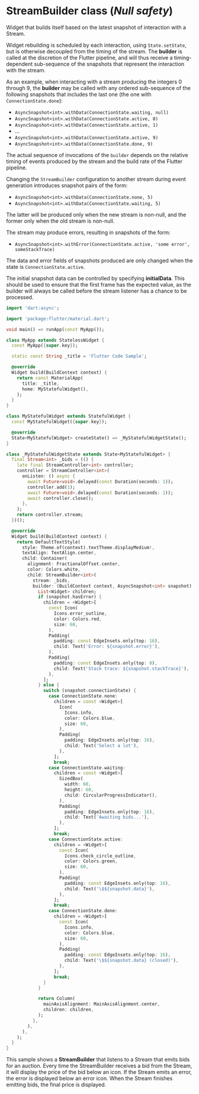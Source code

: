 # StreamBuilder<T> class (*Null safety*)

Widget that builds itself based on the latest snapshot of interaction with a Stream.

Widget rebuilding is scheduled by each interaction, using `State.setState`, but is otherwise decoupled from the timing of the stream. The **builder** is called at the discretion of the Flutter pipeline, and will thus receive a timing-dependent sub-sequence of the snapshots that represent the interaction with the stream.

As an example, when interacting with a stream producing the integers 0 through 9, the **builder** may be called with any ordered sub-sequence of the following snapshots that includes the last one (the one with `ConnectionState.done`):

- `AsyncSnapshot<int>.withData(ConnectionState.waiting, null)`
- `AsyncSnapshot<int>.withData(ConnectionState.active, 0)`
- `AsyncSnapshot<int>.withData(ConnectionState.active, 1)`
- ...
- `AsyncSnapshot<int>.withData(ConnectionState.active, 9)`
- `AsyncSnapshot<int>.withData(ConnectionState.done, 9)`

The actual sequence of invocations of the `builder` depends on the relative timing of events produced by the stream and the build rate of the Flutter pipeline.

Changing the `StreamBuilder` configuration to another stream during event generation introduces snapshot pairs of the form:

- `AsyncSnapshot<int>.withData(ConnectionState.none, 5)`
- `AsyncSnapshot<int>.withData(ConnectionState.waiting, 5)`

The latter will be produced only when the new stream is non-null, and the former only when the old stream is non-null.

The stream may produce errors, resulting in snapshots of the form:

- `AsyncSnapshot<int>.withError(ConnectionState.active, 'some error', someStackTrace)`

The data and error fields of snapshots produced are only changed when the state is `ConnectionState.active`.

The initial snapshot data can be controlled by specifying **initialData**. This should be used to ensure that the first frame has the expected value, as the builder will always be called before the stream listener has a chance to be processed.

```dart
import 'dart:async';

import 'package:flutter/material.dart';

void main() => runApp(const MyApp());

class MyApp extends StatelessWidget {
  const MyApp({super.key});

  static const String _title = 'Flutter Code Sample';

  @override
  Widget build(BuildContext context) {
    return const MaterialApp(
      title: _title,
      home: MyStatefulWidget(),
    );
  }
}

class MyStatefulWidget extends StatefulWidget {
  const MyStatefulWidget({super.key});

  @override
  State<MyStatefulWidget> createState() => _MyStatefulWidgetState();
}

class _MyStatefulWidgetState extends State<MyStatefulWidget> {
  final Stream<int> _bids = (() {
    late final StreamController<int> controller;
    controller = StreamController<int>(
      onListen: () async {
        await Future<void>.delayed(const Duration(seconds: 1));
        controller.add(1);
        await Future<void>.delayed(const Duration(seconds: 1));
        await controller.close();
      },
    );
    return controller.stream;
  })();

  @override
  Widget build(BuildContext context) {
    return DefaultTextStyle(
      style: Theme.of(context).textTheme.displayMedium!,
      textAlign: TextAlign.center,
      child: Container(
        alignment: FractionalOffset.center,
        color: Colors.white,
        child: StreamBuilder<int>(
          stream: _bids,
          builder: (BuildContext context, AsyncSnapshot<int> snapshot) {
            List<Widget> children;
            if (snapshot.hasError) {
              children = <Widget>[
                const Icon(
                  Icons.error_outline,
                  color: Colors.red,
                  size: 60,
                ),
                Padding(
                  padding: const EdgeInsets.only(top: 16),
                  child: Text('Error: ${snapshot.error}'),
                ),
                Padding(
                  padding: const EdgeInsets.only(top: 8),
                  child: Text('Stack trace: ${snapshot.stackTrace}'),
                ),
              ];
            } else {
              switch (snapshot.connectionState) {
                case ConnectionState.none:
                  children = const <Widget>[
                    Icon(
                      Icons.info,
                      color: Colors.blue,
                      size: 60,
                    ),
                    Padding(
                      padding: EdgeInsets.only(top: 16),
                      child: Text('Select a lot'),
                    ),
                  ];
                  break;
                case ConnectionState.waiting:
                  children = const <Widget>[
                    SizedBox(
                      width: 60,
                      height: 60,
                      child: CircularProgressIndicator(),
                    ),
                    Padding(
                      padding: EdgeInsets.only(top: 16),
                      child: Text('Awaiting bids...'),
                    ),
                  ];
                  break;
                case ConnectionState.active:
                  children = <Widget>[
                    const Icon(
                      Icons.check_circle_outline,
                      color: Colors.green,
                      size: 60,
                    ),
                    Padding(
                      padding: const EdgeInsets.only(top: 16),
                      child: Text('\$${snapshot.data}'),
                    ),
                  ];
                  break;
                case ConnectionState.done:
                  children = <Widget>[
                    const Icon(
                      Icons.info,
                      color: Colors.blue,
                      size: 60,
                    ),
                    Padding(
                      padding: const EdgeInsets.only(top: 16),
                      child: Text('\$${snapshot.data} (closed)'),
                    ),
                  ];
                  break;
              }
            }

            return Column(
              mainAxisAlignment: MainAxisAlignment.center,
              children: children,
            );
          },
        ),
      ),
    );
  }
}
```

This sample shows a **StreamBuilder** that listens to a Stream that emits bids for an auction. Every time the StreamBuilder receives a bid from the Stream, it will display the price of the bid below an icon. If the Stream emits an error, the error is displayed below an error icon. When the Stream finishes emitting bids, the final price is displayed.